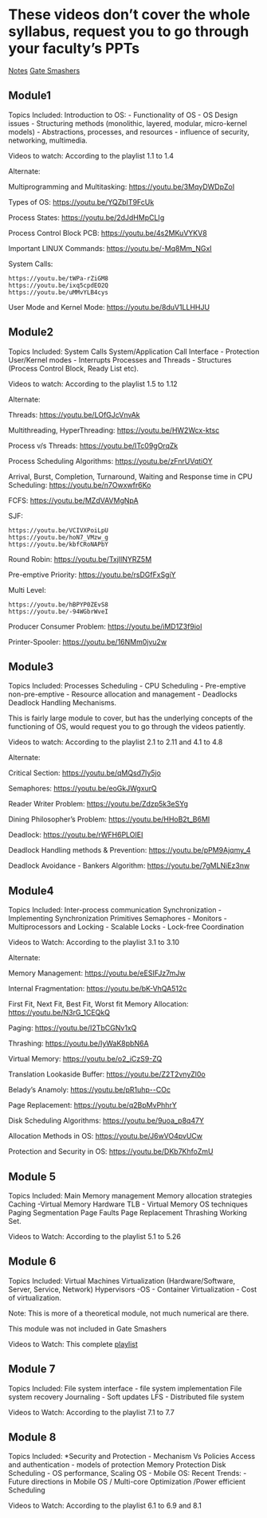 # These videos don’t cover the whole syllabus, request you to go through your faculty’s PPTs

[Notes](https://www.os-book.com/OS9/slide-dir/index.html)
[Gate Smashers](https://www.youtube.com/playlist?list=PLxCzCOWd7aiGz9donHRrE9I3Mwn6XdP8p)

## Module1

Topics Included: Introduction to OS: - Functionality of OS - OS Design issues - Structuring methods (monolithic, layered, modular, micro-kernel models) - Abstractions, processes, and resources - influence of security, networking, multimedia.

Videos to watch: According to the playlist 1.1 to 1.4

Alternate:

Multiprogramming and Multitasking: <https://youtu.be/3MqyDWDpZoI>

Types of OS: <https://youtu.be/YQZbIT9FcUk>

Process States: <https://youtu.be/2dJdHMpCLIg>

Process Control Block PCB: <https://youtu.be/4s2MKuVYKV8>

Important LINUX Commands: <https://youtu.be/-Mq8Mm_NGxI>

System Calls:

    https://youtu.be/tWPa-rZiGM8
    https://youtu.be/ixq5cpdEO2Q
    https://youtu.be/uMMvYLB4cys

User Mode and Kernel Mode: <https://youtu.be/8duV1LLHHJU>

## Module2

Topics Included: System Calls System/Application Call Interface - Protection User/Kernel modes - Interrupts Processes and Threads - Structures (Process Control Block, Ready List etc).

Videos to watch: According to the playlist 1.5 to 1.12

Alternate:

Threads: <https://youtu.be/LOfGJcVnvAk>

Multithreading, HyperThreading: <https://youtu.be/HW2Wcx-ktsc>

Process v/s Threads: <https://youtu.be/ITc09gOrqZk>

Process Scheduling Algorithms: <https://youtu.be/zFnrUVqtiOY>

Arrival, Burst, Completion, Turnaround, Waiting and Response time in CPU Scheduling: <https://youtu.be/n7Owxwfr6Ko>

FCFS: <https://youtu.be/MZdVAVMgNpA>

SJF:

    https://youtu.be/VCIVXPoiLpU
    https://youtu.be/hoN7_VMzw_g
    https://youtu.be/kbfCRoNAPbY

Round Robin: <https://youtu.be/TxjIlNYRZ5M>

Pre-emptive Priority: <https://youtu.be/rsDGfFxSgiY>

Multi Level:

    https://youtu.be/hBPYP0ZEvS8
    https://youtu.be/-94WGbrWveI

Producer Consumer Problem: <https://youtu.be/iMD1Z3f9ioI>

Printer-Spooler: <https://youtu.be/16NMm0jvu2w>

## Module3

Topics Included: Processes Scheduling - CPU Scheduling - Pre-emptive non-pre-emptive - Resource allocation and management - Deadlocks Deadlock Handling Mechanisms.

This is fairly large module to cover, but has the underlying concepts of the functioning of OS, would request you to go through the videos patiently.

Videos to watch: According to the playlist 2.1 to 2.11 and 4.1 to 4.8

Alternate:

Critical Section: <https://youtu.be/qMQsd7Iy5jo>

Semaphores: <https://youtu.be/eoGkJWgxurQ>

Reader Writer Problem: <https://youtu.be/Zdzp5k3eSYg>

Dining Philosopher’s Problem: <https://youtu.be/HHoB2t_B6MI>

Deadlock: <https://youtu.be/rWFH6PLOIEI>

Deadlock Handling methods & Prevention: <https://youtu.be/pPM9Ajqmy_4>

Deadlock Avoidance - Bankers Algorithm: <https://youtu.be/7gMLNiEz3nw>

## Module4

Topics Included: Inter-process communication Synchronization - Implementing Synchronization Primitives Semaphores - Monitors - Multiprocessors and Locking - Scalable Locks - Lock-free Coordination

Videos to Watch: According to the playlist 3.1 to 3.10

Alternate:

Memory Management: <https://youtu.be/eESIFJz7mJw>

Internal Fragmentation: <https://youtu.be/bK-VhQA512c>

First Fit, Next Fit, Best Fit, Worst fit Memory Allocation: <https://youtu.be/N3rG_1CEQkQ>

Paging: <https://youtu.be/I2TbCGNv1xQ>

Thrashing: <https://youtu.be/IyWaK8pbN6A>

Virtual Memory: <https://youtu.be/o2_iCzS9-ZQ>

Translation Lookaside Buffer: <https://youtu.be/Z2T2vnyZl0o>

Belady’s Anamoly: <https://youtu.be/pR1uhp--COc>

Page Replacement: <https://youtu.be/q2BpMvPhhrY>

Disk Scheduling Algorithms: <https://youtu.be/9uoa_p8q47Y>

Allocation Methods in OS: <https://youtu.be/J6wVO4pvUCw>

Protection and Security in OS: <https://youtu.be/DKb7KhfoZmU>

## Module 5

Topics Included: Main Memory management Memory allocation strategies Caching -Virtual Memory Hardware TLB - Virtual Memory OS techniques Paging Segmentation Page Faults Page Replacement Thrashing Working Set.

Videos to Watch: According to the playlist 5.1 to 5.26

## Module 6

Topics Included: Virtual Machines Virtualization (Hardware/Software, Server, Service, Network) Hypervisors -OS - Container Virtualization - Cost of virtualization.

Note: This is more of a theoretical module, not much numerical are there.

This module was not included in Gate Smashers

Videos to Watch: This complete [playlist](https://www.youtube.com/playlist?list=PLWPirh4EWFpEvXF17ROZgIkV2WRp_WlQq)

## Module 7

Topics Included: File system interface - file system implementation File system recovery Journaling - Soft updates LFS - Distributed file system

Videos to Watch: According to the playlist 7.1 to 7.7

## Module 8

Topics Included: *Security and Protection - Mechanism Vs Policies Access and authentication - models of protection Memory Protection Disk Scheduling - OS performance, Scaling OS - Mobile OS: Recent Trends: - Future directions in Mobile OS / Multi-core Optimization /Power efficient Scheduling

Videos to Watch: According to the playlist 6.1 to 6.9 and 8.1
